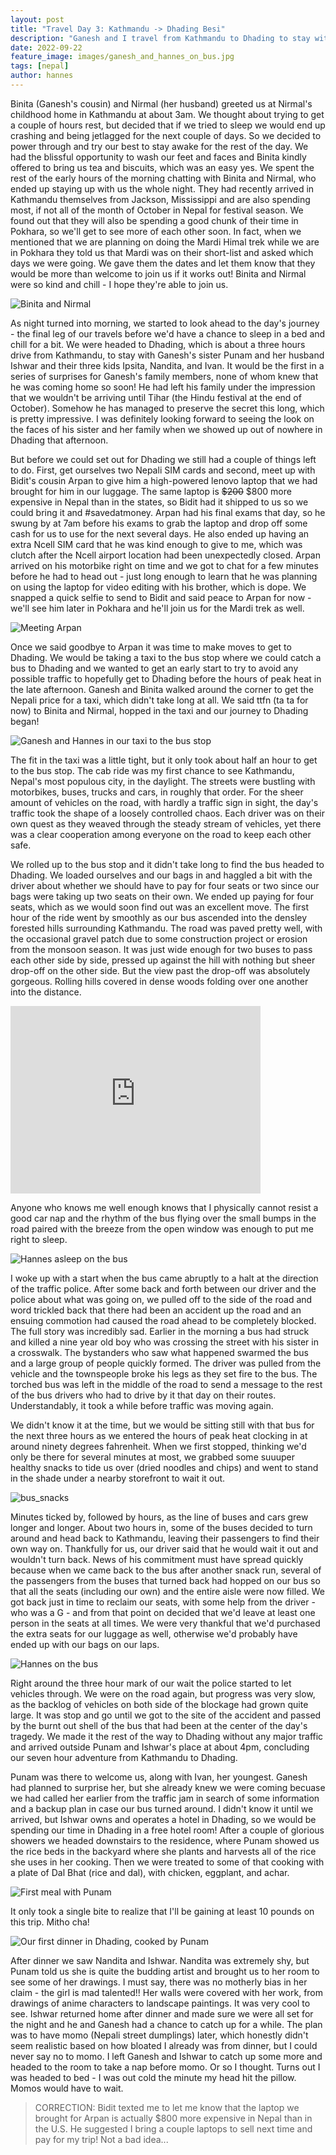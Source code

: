 ```yaml
---
layout: post
title: "Travel Day 3: Kathmandu -> Dhading Besi"
description: "Ganesh and I travel from Kathmandu to Dhading to stay with his sister"
date: 2022-09-22
feature_image: images/ganesh_and_hannes_on_bus.jpg
tags: [nepal]
author: hannes
---
```


Binita (Ganesh's cousin) and Nirmal (her husband) greeted us at Nirmal's childhood home in Kathmandu at about 3am. We thought about trying to get a couple of hours rest, but decided that if we tried to sleep we would end up crashing and being jetlagged for the next couple of days. So we decided to power through and try our best to stay awake for the rest of the day. We had the blissful opportunity to wash our feet and faces and Binita kindly offered to bring us tea and biscuits, which was an easy yes. We spent the rest of the early hours of the morning chatting with Binita and Nirmal, who ended up staying up with us the whole night. They had recently arrived in Kathmandu themselves from Jackson, Mississippi and are also spending most, if not all of the month of October in Nepal for festival season. We found out that they will also be spending a good chunk of their time in Pokhara, so we'll get to see more of each other soon. In fact, when we mentioned that we are planning on doing the Mardi Himal trek while we are in Pokhara they told us that Mardi was on their short-list and asked which days we were going. We gave them the dates and let them know that they would be more than welcome to join us if it works out! Binita and Nirmal were so kind and chill - I hope they're able to join us. 

![Binita and Nirmal](/images/us_and_binita_and_nirmal.jpg)

As night turned into morning, we started to look ahead to the day's journey - the final leg of our travels before we'd have a chance to sleep in a bed and chill for a bit. We were headed to Dhading, which is about a three hours drive from Kathmandu, to stay with Ganesh's sister Punam and her husband Ishwar and their three kids Ipsita, Nandita, and Ivan. It would be the first in a series of surprises for Ganesh's family members, none of whom knew that he was coming home so soon! He had left his family under the impression that we wouldn't be arriving until Tihar (the Hindu festival at the end of October). Somehow he has managed to preserve the secret this long, which is pretty impressive. I was definitely looking forward to seeing the look on the faces of his sister and her family when we showed up out of nowhere in Dhading that afternoon. 

But before we could set out for Dhading we still had a couple of things left to do. First, get ourselves two Nepali SIM cards and second, meet up with Bidit's cousin Arpan to give him a high-powered lenovo laptop that we had brought for him in our luggage. The same laptop is ~~$200~~ $800 more expensive in Nepal than in the states, so Bidit had it shipped to us so we could bring it and #savedatmoney. Arpan had his final exams that day, so he swung by at 7am before his exams to grab the laptop and drop off some cash for us to use for the next several days. He also ended up having an extra Ncell SIM card that he was kind enough to give to me, which was clutch after the Ncell airport location had been unexpectedly closed. Arpan arrived on his motorbike right on time and we got to chat for a few minutes before he had to head out - just long enough to learn that he was planning on using the laptop for video editing with his brother, which is dope. We snapped a quick selfie to send to Bidit and said peace to Arpan for now - we'll see him later in Pokhara and he'll join us for the Mardi trek as well.

![Meeting Arpan](/images/ganesh_and_hannes_with_arpan.jpg)

Once we said goodbye to Arpan it was time to make moves to get to Dhading. We would be taking a taxi to the bus stop where we could catch a bus to Dhading and we wanted to get an early start to try to avoid any possible traffic to hopefully get to Dhading before the hours of peak heat in the late afternoon. Ganesh and Binita walked around the corner to get the Nepali price for a taxi, which didn't take long at all. We said ttfn (ta ta for now) to Binita and Nirmal, hopped in the taxi and our journey to Dhading began!

![Ganesh and Hannes in our taxi to the bus stop](/images/ganesh_and_hannes_in_taxi.jpg)

The fit in the taxi was a little tight, but it only took about half an hour to get to the bus stop. The cab ride was my first chance to see Kathmandu, Nepal's most populous city, in the daylight. The streets were bustling with motorbikes, buses, trucks and cars, in roughly that order. For the sheer amount of vehicles on the road, with hardly a traffic sign in sight, the day's traffic took the shape of a loosely controlled chaos. Each driver was on their own quest as they weaved through the steady stream of vehicles, yet there was a clear cooperation among everyone on the road to keep each other safe.

We rolled up to the bus stop and it didn't take long to find the bus headed to Dhading. We loaded ourselves and our bags in and haggled a bit with the driver about whether we should have to pay for four seats or two since our bags were taking up two seats on their own. We ended up paying for four seats, which as we would soon find out was an excellent move. The first hour of the ride went by smoothly as our bus ascended into the densley forested hills surrounding Kathmandu. The road was paved pretty well, with the occasional gravel patch due to some construction project or erosion from the monsoon season. It was just wide enough for two buses to pass each other side by side, pressed up against the hill with nothing but sheer drop-off on the other side. But the view past the drop-off was absolutely gorgeous. Rolling hills covered in dense woods folding over one another into the distance.

<iframe width="400" height="300" src="https://www.youtube.com/embed/NoQ5P_CrdM8" title="bus ride to dhading" frameborder="0" allow="accelerometer; autoplay; clipboard-write; encrypted-media; gyroscope; picture-in-picture" allowfullscreen></iframe>

Anyone who knows me well enough knows that I physically cannot resist a good car nap and the rhythm of the bus flying over the small bumps in the road paired with the breeze from the open window was enough to put me right to sleep. 

![Hannes asleep on the bus](/images/hannes_sleeping_on_bus.jpg)

I woke up with a start when the bus came abruptly to a halt at the direction of the traffic police. After some back and forth between our driver and the police about what was going on, we pulled off to the side of the road and word trickled back that there had been an accident up the road and an ensuing commotion had caused the road ahead to be completely blocked. The full story was incredibly sad. Earlier in the morning a bus had struck and killed a nine year old boy who was crossing the street with his sister in a crosswalk. The bystanders who saw what happened swarmed the bus and a large group of people quickly formed. The driver was pulled from the vehicle and the townspeople broke his legs as they set fire to the bus. The torched bus was left in the middle of the road to send a message to the rest of the bus drivers who had to drive by it that day on their routes. Understandably, it took a while before traffic was moving again. 

We didn't know it at the time, but we would be sitting still with that bus for the next three hours as we entered the hours of peak heat clocking in at around ninety degrees fahrenheit. When we first stopped, thinking we'd only be there for several minutes at most, we grabbed some suuuper healthy snacks to tide us over (dried noodles and chips) and went to stand in the shade under a nearby storefront to wait it out.

![bus_snacks](/images/bus_snacks.jpg)

Minutes ticked by, followed by hours, as the line of buses and cars grew longer and longer. About two hours in, some of the buses decided to turn around and head back to Kathmandu, leaving their passengers to find their own way on. Thankfully for us, our driver said that he would wait it out and wouldn't turn back. News of his commitment must have spread quickly because when we came back to the bus after another snack run, several of the passengers from the buses that turned back had hopped on our bus so that all the seats (including our own) and the entire aisle were now filled. We got back just in time to reclaim our seats, with some help from the driver - who was a G - and from that point on decided that we'd leave at least one person in the seats at all times. We were very thankful that we'd purchased the extra seats for our luggage as well, otherwise we'd probably have ended up with our bags on our laps.

![Hannes on the bus](/images/hannes_on_bus_from_outside.jpg)

Right around the three hour mark of our wait the police started to let vehicles through. We were on the road again, but progress was very slow, as the backlog of vehicles on both side of the blockage had grown quite large. It was stop and go until we got to the site of the accident and passed by the burnt out shell of the bus that had been at the center of the day's tragedy. We made it the rest of the way to Dhading without any major traffic and arrived outside Punam and Ishwar's place at about 4pm, concluding our seven hour adventure from Kathmandu to Dhading. 

Punam was there to welcome us, along with Ivan, her youngest. Ganesh had planned to surprise her, but she already knew we were coming becuase we had called her earlier from the traffic jam in search of some information and a backup plan in case our bus turned around. I didn't know it until we arrived, but Ishwar owns and operates a hotel in Dhading, so we would be spending our time in Dhading in a free hotel room! After a couple of glorious showers we headed downstairs to the residence, where Punam showed us the rice beds in the backyard where she plants and harvests all of the rice she uses in her cooking. Then we were treated to some of that cooking with a plate of Dal Bhat (rice and dal), with chicken, eggplant, and achar.

![First meal with Punam](/images/first_meal_with_punam.jpg)

It only took a single bite to realize that I'll be gaining at least 10 pounds on this trip. Mitho cha!

![Our first dinner in Dhading, cooked by Punam](/images/dal_bhat_punam.jpg)

After dinner we saw Nandita and Ishwar. Nandita was extremely shy, but Punam told us she is quite the budding artist and brought us to her room to see some of her drawings. I must say, there was no motherly bias in her claim - the girl is mad talented!! Her walls were covered with her work, from drawings of anime characters to landscape paintings. It was very cool to see. Ishwar returned home after dinner and made sure we were all set for the night and he and Ganesh had a chance to catch up for a while. The plan was to have momo (Nepali street dumplings) later, which honestly didn't seem realistic based on how bloated I already was from dinner, but I could never say no to momo. I left Ganesh and Ishwar to catch up some more and headed to the room to take a nap before momo. Or so I thought. Turns out I was headed to bed - I was out cold the minute my head hit the pillow. Momos would have to wait.

> CORRECTION: Bidit texted me to let me know that the laptop we brought for Arpan is actually $800 more expensive in Nepal than in the U.S. He suggested I bring a couple laptops to sell next time and pay for my trip! Not a bad idea...






